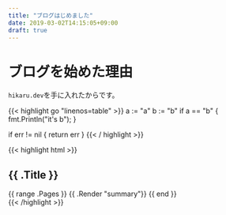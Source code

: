 ```yaml
---
title: "ブログはじめました"
date: 2019-03-02T14:15:05+09:00
draft: true
---
```


# ブログを始めた理由
`hikaru.dev`を手に入れたからです。

{{< highlight go "linenos=table" >}}
 a := "a"
 b := "b"
 if a == "b" {
     fmt.Println("it's b");
 }

if err != nil {
    return err
}
{{< / highlight >}}

{{< highlight html >}}
<section id="main">
  <div>
    <h1 id="title">{{ .Title }}</h1>
    {{ range .Pages }}
      {{ .Render "summary"}}
    {{ end }}
  </div>
</section>
{{< /highlight >}}
